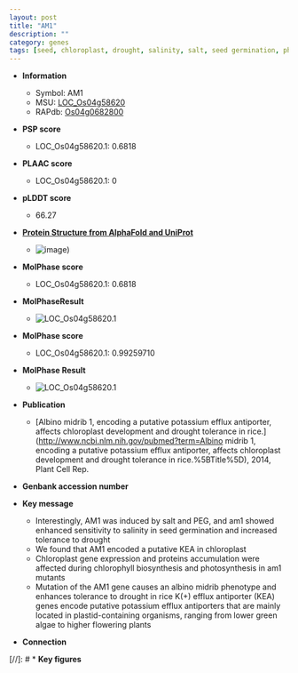 ```yaml
---
layout: post
title: "AM1"
description: ""
category: genes
tags: [seed, chloroplast, drought, salinity, salt, seed germination, photosynthesis, tolerance, potassium]
---
```


* **Information**  
    + Symbol: AM1  
    + MSU: [LOC_Os04g58620](http://rice.plantbiology.msu.edu/cgi-bin/ORF_infopage.cgi?orf=LOC_Os04g58620)  
    + RAPdb: [Os04g0682800](http://rapdb.dna.affrc.go.jp/viewer/gbrowse_details/irgsp1?name=Os04g0682800)  

* **PSP score**  
    + LOC_Os04g58620.1: 0.6818 

* **PLAAC score**  
    + LOC_Os04g58620.1: 0 

* **pLDDT score**
    + 66.27

* **[Protein Structure from AlphaFold and UniProt](https://www.uniprot.org/uniprotkb/Q7XPW1/entry#structure)**
    + ![image](https://ricepsp.github.io/images/Q7/AF-Q7XPW1-F1.png))

* **MolPhase score**
    + LOC_Os04g58620.1: 0.6818

* **MolPhaseResult**
    + ![LOC_Os04g58620.1](https://ricepsp.github.io/pictures/LOC_Os04g/LOC_Os04g58620.1.png)

* **MolPhase score**
    + LOC_Os04g58620.1: 0.99259710

* **MolPhase Result**
    + ![LOC_Os04g58620.1](https://304243504.github.io/Pictures/LOC_Os04g/LOC_Os04g58620.1.png)

* **Publication**  
    + [Albino midrib 1, encoding a putative potassium efflux antiporter, affects chloroplast development and drought tolerance in rice.](http://www.ncbi.nlm.nih.gov/pubmed?term=Albino midrib 1, encoding a putative potassium efflux antiporter, affects chloroplast development and drought tolerance in rice.%5BTitle%5D), 2014, Plant Cell Rep.

* **Genbank accession number**  

* **Key message**  
    + Interestingly, AM1 was induced by salt and PEG, and am1 showed enhanced sensitivity to salinity in seed germination and increased tolerance to drought
    + We found that AM1 encoded a putative KEA in chloroplast
    + Chloroplast gene expression and proteins accumulation were affected during chlorophyll biosynthesis and photosynthesis in am1 mutants
    + Mutation of the AM1 gene causes an albino midrib phenotype and enhances tolerance to drought in rice K(+) efflux antiporter (KEA) genes encode putative potassium efflux antiporters that are mainly located in plastid-containing organisms, ranging from lower green algae to higher flowering plants

* **Connection**  

[//]: # * **Key figures**  


